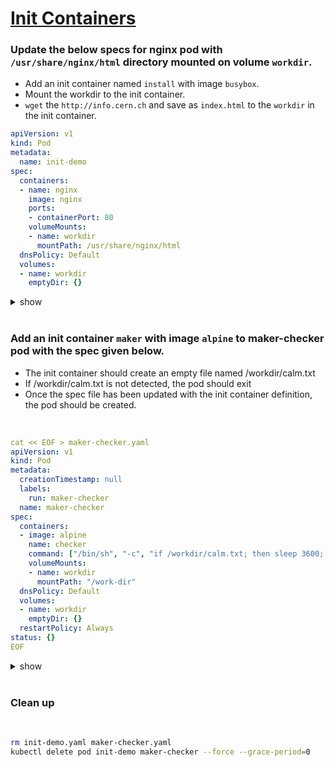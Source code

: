 # [Init Containers](https://kubernetes.io/docs/concepts/workloads/pods/init-containers/)

### Update the below specs for nginx pod with `/usr/share/nginx/html` directory mounted on volume `workdir`. 
 - Add an init container named `install` with image `busybox`. 
 - Mount the workdir to the init container.
 - `wget` the `http://info.cern.ch` and save as `index.html` to the `workdir` in the init container.

```yaml
apiVersion: v1
kind: Pod
metadata:
  name: init-demo
spec:
  containers:
  - name: nginx
    image: nginx
    ports:
    - containerPort: 80
    volumeMounts:
    - name: workdir
      mountPath: /usr/share/nginx/html
  dnsPolicy: Default
  volumes:
  - name: workdir
    emptyDir: {}
```

<details><summary>show</summary><p>

```yaml
cat << EOF > init-demo.yaml
apiVersion: v1
kind: Pod
metadata:
  name: init-demo
spec:
  containers:
  - name: nginx
    image: nginx
    ports:
    - containerPort: 80
    volumeMounts:
    - name: workdir
      mountPath: /usr/share/nginx/html
  # Add the init container
  initContainers:
  - name: install
    image: busybox
    command:
    - wget
    - "-O"
    - "/work-dir/index.html"
    - http://info.cern.ch
    volumeMounts:
    - name: workdir
      mountPath: "/work-dir"
  dnsPolicy: Default
  volumes:
  - name: workdir
    emptyDir: {}
EOF

kubectl apply -f init-demo.yaml

kubectl exec init-demo -- curl http://localhost
#   % Total    % Received % Xferd  Average Speed   Time    Time     Time  Current
#                                  Dload  Upload   Total   Spent    Left  Speed
# 100   646  100   646    0     0  34000      0 --:--:-- --:--:-- --:--:-- 34000
# <html><head></head><body><header>
# <title>http://info.cern.ch</title>
# </header>

# <h1>http://info.cern.ch - home of the first website</h1>
# <p>From here you can:</p>
# <ul>
# <li><a href="http://info.cern.ch/hypertext/WWW/TheProject.html">Browse the first website</a></li>
# <li><a href="http://line-mode.cern.ch/www/hypertext/WWW/TheProject.html">Browse the first website using the line-mode browser simulator</a></li>
# <li><a href="http://home.web.cern.ch/topics/birth-web">Learn about the birth of the web</a></li>
# <li><a href="http://home.web.cern.ch/about">Learn about CERN, the physics laboratory where the web was born</a></li>
# </ul>
# </body></html>
```

</p></details>

<br />

### Add an init container `maker` with image `alpine` to maker-checker pod with the spec given below.
 - The init container should create an empty file named /workdir/calm.txt
 - If /workdir/calm.txt is not detected, the pod should exit
 - Once the spec file has been updated with the init container definition, the pod should be created.

<br />

```yaml
cat << EOF > maker-checker.yaml
apiVersion: v1
kind: Pod
metadata:
  creationTimestamp: null
  labels:
    run: maker-checker
  name: maker-checker
spec:
  containers:
  - image: alpine
    name: checker
    command: ["/bin/sh", "-c", "if /workdir/calm.txt; then sleep 3600; else exit 1; fi;"]
    volumeMounts:
    - name: workdir
      mountPath: "/work-dir"
  dnsPolicy: Default
  volumes:
  - name: workdir
    emptyDir: {}
  restartPolicy: Always
status: {}
EOF
```

<details><summary>show</summary><p>

```yaml
cat << EOF > maker-checker.yaml
apiVersion: v1
kind: Pod
metadata:
  creationTimestamp: null
  labels:
    run: maker-checker
  name: maker-checker
spec:
  containers:
  - image: alpine
    name: checker
    command: ["/bin/sh", "-c", "if [ -f /workdir/calm.txt ]; then sleep 3600; else exit 1; fi;"]
    volumeMounts:
    - name: workdir
      mountPath: "/workdir"
  # Add the init container
  initContainers:
  - name: maker
    image: alpine
    command: ["/bin/sh", "-c", "touch /workdir/calm.txt"]
    volumeMounts:
    - name: workdir
      mountPath: "/workdir"
  dnsPolicy: Default
  volumes:
  - name: workdir
    emptyDir: {}
  restartPolicy: Always
status: {}
EOF

kubectl apply -f maker-checker.yaml
```

</p></details>

<br />

### Clean up 

<br />

```bash
rm init-demo.yaml maker-checker.yaml
kubectl delete pod init-demo maker-checker --force --grace-period=0
```